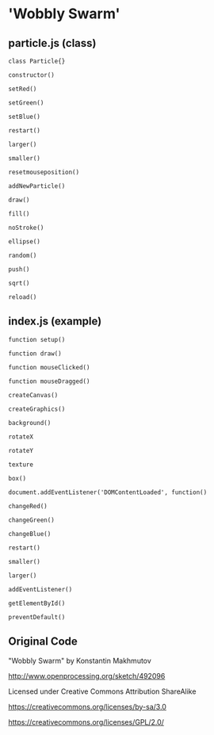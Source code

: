 'Wobbly Swarm'
======
## particle.js (class)
`class Particle{}`

`constructor()`

`setRed()`

`setGreen()`

`setBlue()`

`restart()`

`larger()`

`smaller()`

`resetmouseposition()`

`addNewParticle()`

`draw()`

`fill()`

`noStroke()`

`ellipse()`

`random()`

`push()`

`sqrt()`

`reload()`


## index.js (example)
`function setup()`

`function draw()`

`function mouseClicked()`

`function mouseDragged()`

`createCanvas()`

`createGraphics()`

`background()`

`rotateX`

`rotateY`

`texture`

`box()`

`document.addEventListener('DOMContentLoaded', function()`

`changeRed()`

`changeGreen()`

`changeBlue()`

`restart()`

`smaller()`

`larger()`

`addEventListener()`

`getElementById()`

`preventDefault()`


## Original Code

"Wobbly Swarm" by Konstantin Makhmutov

http://www.openprocessing.org/sketch/492096  

Licensed under Creative Commons Attribution ShareAlike

https://creativecommons.org/licenses/by-sa/3.0

https://creativecommons.org/licenses/GPL/2.0/
